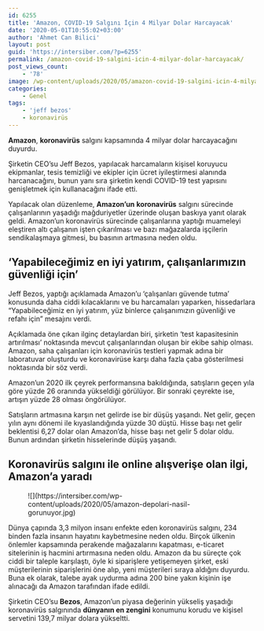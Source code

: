 ```yaml
---
id: 6255
title: 'Amazon, COVID-19 Salgını İçin 4 Milyar Dolar Harcayacak'
date: '2020-05-01T10:55:02+03:00'
author: 'Ahmet Can Bilici'
layout: post
guid: 'https://intersiber.com/?p=6255'
permalink: /amazon-covid-19-salgini-icin-4-milyar-dolar-harcayacak/
post_views_count:
    - '78'
image: /wp-content/uploads/2020/05/amazon-covid-19-salgini-icin-4-milyar-dolar-harcayacak.jpg
categories:
    - Genel
tags:
    - 'jeff bezos'
    - koronavirüs
---
```


**Amazon**, **koronavirüs** salgını kapsamında 4 milyar dolar harcayacağını duyurdu.

Şirketin CEO’su Jeff Bezos, yapılacak harcamaların kişisel koruyucu ekipmanlar, tesis temizliği ve ekipler için ücret iyileştirmesi alanında harcanacağını, bunun yanı sıra şirketin kendi COVID-19 test yapısını genişletmek için kullanacağını ifade etti.

Yapılacak olan düzenleme, **Amazon’un** **koronavirüs** salgını sürecinde çalışanlarının yaşadığı mağduriyetler üzerinde oluşan baskıya yanıt olarak geldi. Amazon’un koronavirüs sürecinde çalışanlarına yaptığı muameleyi eleştiren altı çalışanın işten çıkarılması ve bazı mağazalarda işçilerin sendikalaşmaya gitmesi, bu basının artmasına neden oldu.

## ‘Yapabileceğimiz en iyi yatırım, çalışanlarımızın güvenliği için’

Jeff Bezos, yaptığı açıklamada Amazon’u ‘çalışanları güvende tutma’ konusunda daha ciddi kılacaklarını ve bu harcamaları yaparken, hissedarlara “Yapabileceğimiz en iyi yatırım, yüz binlerce çalışanımızın güvenliği ve refahı için” mesajını verdi.

Açıklamada öne çıkan ilginç detaylardan biri, şirketin ‘test kapasitesinin artırılması’ noktasında mevcut çalışanlarından oluşan bir ekibe sahip olması. Amazon, saha çalışanları için koronavirüs testleri yapmak adına bir laboratuvar oluşturdu ve koronavirüse karşı daha fazla çaba gösterilmesi noktasında bir söz verdi.

Amazon’un 2020 ilk çeyrek performansına bakıldığında, satışların geçen yıla göre yüzde 26 oranında yükseldiği görülüyor. Bir sonraki çeyrekte ise, artışın yüzde 28 olması öngörülüyor.

Satışların artmasına karşın net gelirde ise bir düşüş yaşandı. Net gelir, geçen yılın aynı dönemi ile kıyaslandığında yüzde 30 düştü. Hisse başı net gelir beklentisi 6,27 dolar olan Amazon’da, hisse başı net gelir 5 dolar oldu. Bunun ardından şirketin hisselerinde düşüş yaşandı.

## Koronavirüs salgını ile online alışverişe olan ilgi, Amazon’a yaradı

<figure class="wp-block-image size-large">![](https://intersiber.com/wp-content/uploads/2020/05/amazon-depolari-nasil-gorunuyor.jpg)</figure>Dünya çapında 3,3 milyon insanı enfekte eden koronavirüs salgını, 234 binden fazla insanın hayatını kaybetmesine neden oldu. Birçok ülkenin önlemler kapsamında perakende mağazalarını kapatması, e-ticaret sitelerinin iş hacmini artırmasına neden oldu. Amazon da bu süreçte çok ciddi bir taleple karşılaştı, öyle ki siparişlere yetişemeyen şirket, eski müşterilerinin siparişlerini öne alıp, yeni müşterileri sıraya aldığını duyurdu. Buna ek olarak, talebe ayak uydurma adına 200 bine yakın kişinin işe alınacağı da Amazon tarafından ifade edildi.

Şirketin CEO’su **Bezos**, Amazon’un piyasa değerinin yükseliş yaşadığı koronavirüs salgınında **dünyanın en zengini** konumunu korudu ve kişisel servetini 139,7 milyar dolara yükseltti.